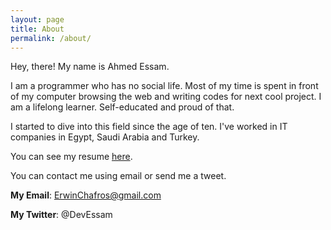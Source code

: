 ```yaml
---
layout: page
title: About
permalink: /about/
---
```


Hey, there! My name is Ahmed Essam.

I am a programmer who has no social life. Most of my time is spent in front of my computer browsing the web and writing codes for next cool project. I am a lifelong learner. Self-educated and proud of that.

I started to dive into this field since the age of ten. I've worked in IT companies in Egypt, Saudi Arabia and Turkey.

You can see my resume [here][].

You can contact me using email or send me a tweet.

__My Email__: ErwinChafros@gmail.com

__My Twitter__: @DevEssam


[here]: https://drive.google.com/open?id=0B_9nFej-pdfNdGVIa19rWDh0OE0
